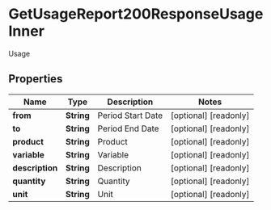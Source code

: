 

# GetUsageReport200ResponseUsageInner

Usage

## Properties

| Name | Type | Description | Notes |
|------------ | ------------- | ------------- | -------------|
|**from** | **String** | Period Start Date |  [optional] [readonly] |
|**to** | **String** | Period End Date |  [optional] [readonly] |
|**product** | **String** | Product |  [optional] [readonly] |
|**variable** | **String** | Variable |  [optional] [readonly] |
|**description** | **String** | Description |  [optional] [readonly] |
|**quantity** | **String** | Quantity |  [optional] [readonly] |
|**unit** | **String** | Unit |  [optional] [readonly] |



